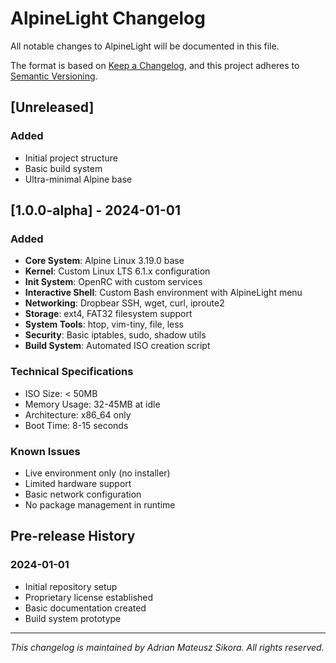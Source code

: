 # AlpineLight Changelog
All notable changes to AlpineLight will be documented in this file.

The format is based on [Keep a Changelog](https://keepachangelog.com/en/1.0.0/),
and this project adheres to [Semantic Versioning](https://semver.org/spec/v2.0.0.html).

## [Unreleased]
### Added
- Initial project structure
- Basic build system
- Ultra-minimal Alpine base

## [1.0.0-alpha] - 2024-01-01
### Added
- **Core System**: Alpine Linux 3.19.0 base
- **Kernel**: Custom Linux LTS 6.1.x configuration
- **Init System**: OpenRC with custom services
- **Interactive Shell**: Custom Bash environment with AlpineLight menu
- **Networking**: Dropbear SSH, wget, curl, iproute2
- **Storage**: ext4, FAT32 filesystem support
- **System Tools**: htop, vim-tiny, file, less
- **Security**: Basic iptables, sudo, shadow utils
- **Build System**: Automated ISO creation script

### Technical Specifications
- ISO Size: < 50MB
- Memory Usage: 32-45MB at idle
- Architecture: x86_64 only
- Boot Time: 8-15 seconds

### Known Issues
- Live environment only (no installer)
- Limited hardware support
- Basic network configuration
- No package management in runtime

## Pre-release History

### 2024-01-01
- Initial repository setup
- Proprietary license established
- Basic documentation created
- Build system prototype

---

*This changelog is maintained by Adrian Mateusz Sikora. All rights reserved.*
